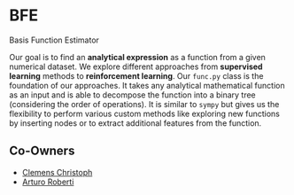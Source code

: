# BFE
Basis Function Estimator

Our goal is to find an **analytical expression** as a function from a given numerical dataset. We explore different approaches from **supervised learning** methods to **reinforcement learning**. 
Our `func.py` class is the foundation of our approaches. It takes any analytical mathematical function as an input and is able to decompose the function into a binary tree (considering the order of operations). It is similar to `sympy` but gives us the flexibility to perform various custom methods like exploring new functions by inserting nodes or to extract additional features from the function.

## Co-Owners
<!-- CONTRIBUTORS_LIST_START -->
- [Clemens Christoph](https://github.com/ccchristoph)
- [Arturo Roberti](https://github.com/ArturoRoberti)
<!-- CONTRIBUTORS_LIST_END -->
